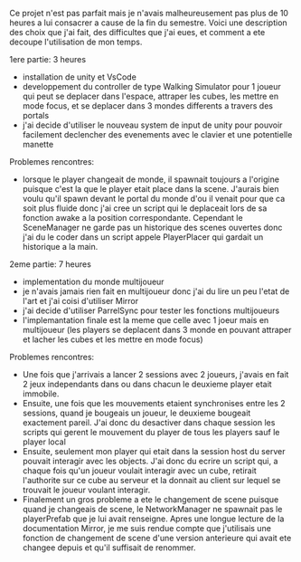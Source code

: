 Ce projet n'est pas parfait mais je n'avais malheureusement pas plus de 10 heures a lui consacrer a cause de la fin du semestre. Voici une description des choix que j'ai fait, des difficultes que j'ai eues, et comment a ete decoupe l'utilisation de mon temps.

1ere partie: 3 heures
- installation de unity et VsCode
- developpement du controller de type Walking Simulator pour 1 joueur qui peut se deplacer dans l'espace, attraper les cubes, les mettre en mode focus, et se deplacer dans 3 mondes differents a travers des portals
- j'ai decide d'utiliser le nouveau system de input de unity pour pouvoir facilement declencher des evenements avec le clavier et une potentielle manette

Problemes rencontres:
- lorsque le player changeait de monde, il spawnait toujours a l'origine puisque c'est la que le player etait place dans la scene. J'aurais bien voulu qu'il spawn devant le portal du monde d'ou il venait pour que ca soit plus fluide
donc j'ai cree un script qui le deplaceait lors de sa fonction awake a la position correspondante. Cependant le SceneManager ne garde pas un historique des scenes ouvertes donc j'ai du le coder dans un script appele PlayerPlacer qui gardait un historique a la main. 

2eme partie: 7 heures 
- implementation du monde multijoueur
- je n'avais jamais rien fait en multijoueur donc j'ai du lire un peu l'etat de l'art et j'ai coisi d'utiliser Mirror
- j'ai decide d'utiliser ParrelSync pour tester les fonctions multijoueurs
- l'implemantation finale est la meme que celle avec 1 joeur mais en multijoueur (les players se deplacent dans 3 monde en pouvant attraper et lacher les cubes et les mettre en mode focus)

Problemes rencontres:
- Une fois que j'arrivais a lancer 2 sessions avec 2 joueurs, j'avais en fait 2 jeux independants dans ou dans chacun le deuxieme player etait immobile.
- Ensuite, une fois que les mouvements etaient synchronises entre les 2 sessions, quand je bougeais un joueur, le deuxieme bougeait exactement pareil. J'ai donc du desactiver dans chaque session les scripts qui gerent le mouvement du player de tous les players sauf le player local
- Ensuite, seulement mon player qui etait dans la session host du server pouvait interagir avec les objects. J'ai donc du ecrire un script qui, a chaque fois qu'un joueur voulait interagir avec un cube, retirait l'authorite sur ce cube au serveur et la donnait au client sur lequel se trouvait le joueur voulant interagir.
- Finalement un gros probleme a ete le changement de scene puisque quand je changeais de scene, le NetworkManager ne spawnait pas le playerPrefab que je lui avait renseigne. Apres une longue lecture de la documentation Mirror, je me suis rendue compte que j'utilisais une fonction de changement de scene d'une version anterieure qui avait ete changee depuis et qu'il suffisait de renommer.
  
